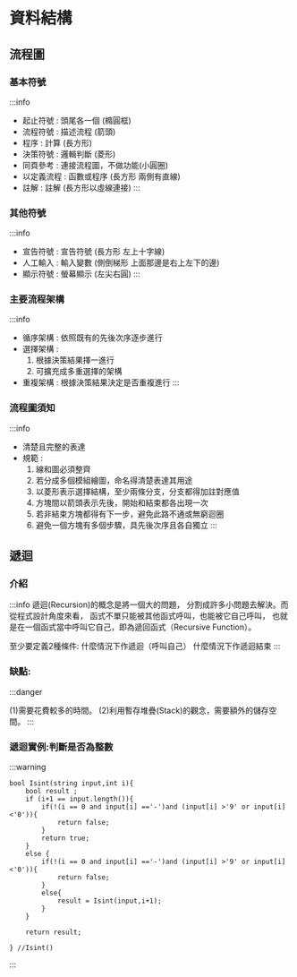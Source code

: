 # 資料結構

## 流程圖

### 基本符號
:::info
* 起止符號 : 頭尾各一個 (橢圓框)
* 流程符號 : 描述流程 (箭頭)
* 程序 : 計算 (長方形)
* 決策符號 : 邏輯判斷 (菱形)
* 同頁參考 : 連接流程圖，不做功能(小圓圈)
* 以定義流程 : 函數或程序 (長方形 兩側有直線)
* 註解 : 註解 (長方形以虛線連接)
:::

### 其他符號
:::info
* 宣告符號 : 宣告符號 (長方形 左上十字線)
* 人工輸入 : 輸入變數 (側倒梯形 上面那邊是右上左下的邊)
* 顯示符號 : 螢幕顯示 (左尖右圓)
:::

### 主要流程架構
:::info
* 循序架構 : 依照既有的先後次序逐步進行
* 選擇架構 : 
    1. 根據決策結果擇一進行
    2. 可擴充成多重選擇的架構
* 重複架構 : 根據決策結果決定是否重複進行
:::

### 流程圖須知
:::info
* 清楚且完整的表達
* 規範 : 
    1. 線和圖必須整齊
    2. 若分成多個模組繪圖，命名得清楚表達其用途
    3. 以菱形表示選擇結構，至少兩條分支，分支都得加註對應值
    4. 方塊間以箭頭表示先後，開始和結束都各出現一次
    5. 若非結束方塊都得有下一步，避免此路不通或無窮迴圈
    6. 避免一個方塊有多個步驟，具先後次序且各自獨立
:::
## 遞迴


### 介紹
:::info
遞迴(Recursion)的概念是將一個大的問題，
分割成許多小問題去解決。而從程式設計角度來看，
函式不單只能被其他函式呼叫，也能被它自己呼叫，
也就是在一個函式當中呼叫它自己，即為遞回函式（Recursive Function）。

至少要定義2種條件:
什麼情況下作遞迴（呼叫自己）
什麼情況下作遞迴結束
:::
### 缺點:
:::danger

(1)需要花費較多的時間。
(2)利用暫存堆疊(Stack)的觀念，需要額外的儲存空間。
:::

### 遞迴實例:判斷是否為整數
:::warning
```
bool Isint(string input,int i){
	bool result ;
	if (i+1 == input.length()){
		if(!(i == 0 and input[i] =='-')and (input[i] >'9' or input[i]<'0')){
			return false;
		}
		return true;
	}
	else {
		if(!(i == 0 and input[i] =='-')and (input[i] >'9' or input[i]<'0')){
			return false;
		}
		else{
			result = Isint(input,i+1);
		}
	}

	return result;
	
} //Isint()
```
:::
